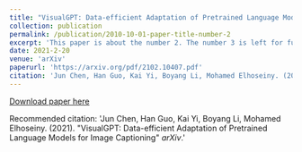 ```yaml
---
title: "VisualGPT: Data-efficient Adaptation of Pretrained Language Models for Image Captioning"
collection: publication
permalink: /publication/2010-10-01-paper-title-number-2
excerpt: 'This paper is about the number 2. The number 3 is left for future work.'
date: 2021-2-20
venue: 'arXiv'
paperurl: 'https://arxiv.org/pdf/2102.10407.pdf'
citation: 'Jun Chen, Han Guo, Kai Yi, Boyang Li, Mohamed Elhoseiny. (2021). &quot;VisualGPT: Data-efficient Adaptation of Pretrained Language Models for Image Captioning&quot; <i>arXiv</i>.'
---
```


[Download paper here](https://arxiv.org/pdf/2102.10407.pdf)

Recommended citation:  'Jun Chen, Han Guo, Kai Yi, Boyang Li, Mohamed Elhoseiny. (2021). &quot;VisualGPT: Data-efficient Adaptation of Pretrained Language Models for Image Captioning&quot; <i>arXiv</i>.'